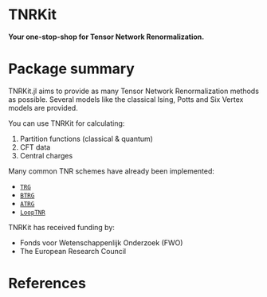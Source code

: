 # TNRKit

**Your one-stop-shop for Tensor Network Renormalization.**

# Package summary
TNRKit.jl aims to provide as many Tensor Network Renormalization methods as possible. Several models like the classical Ising, Potts and Six Vertex models are provided.

You can use TNRKit for calculating:
1. Partition functions (classical & quantum)
2. CFT data
3. Central charges

Many common TNR schemes have already been implemented:
* [`TRG`](@ref)
* [`BTRG`](@ref)
* [`ATRG`](@ref)
* [`LoopTNR`](@ref)

TNRKit has received funding by:
- Fonds voor Wetenschappenlijk Onderzoek (FWO)
- The European Research Council

# References
```@bibliography
```
